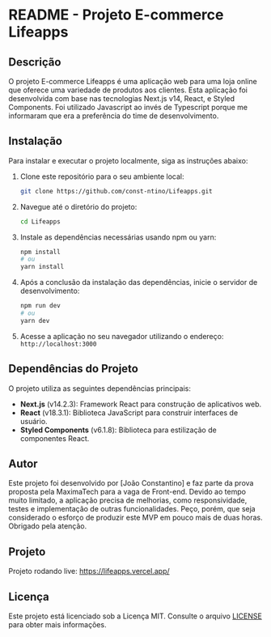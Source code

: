# README - Projeto E-commerce Lifeapps

## Descrição

O projeto E-commerce Lifeapps é uma aplicação web para uma loja online que oferece uma variedade de produtos aos clientes. Esta aplicação foi desenvolvida com base nas tecnologias Next.js v14, React, e Styled Components. Foi utilizado Javascript ao invés de Typescript porque me informaram que era a preferência do time de desenvolvimento.

## Instalação

Para instalar e executar o projeto localmente, siga as instruções abaixo:

1. Clone este repositório para o seu ambiente local:

   ```bash
   git clone https://github.com/const-ntino/Lifeapps.git
   ```

2. Navegue até o diretório do projeto:

   ```bash
   cd Lifeapps
   ```

3. Instale as dependências necessárias usando npm ou yarn:

   ```bash
   npm install
   # ou
   yarn install
   ```

4. Após a conclusão da instalação das dependências, inicie o servidor de desenvolvimento:

   ```bash
   npm run dev
   # ou
   yarn dev
   ```

5. Acesse a aplicação no seu navegador utilizando o endereço: `http://localhost:3000`

## Dependências do Projeto

O projeto utiliza as seguintes dependências principais:

- **Next.js** (v14.2.3): Framework React para construção de aplicativos web.
- **React** (v18.3.1): Biblioteca JavaScript para construir interfaces de usuário.
- **Styled Components** (v6.1.8): Biblioteca para estilização de componentes React.

## Autor

Este projeto foi desenvolvido por [João Constantino] e faz parte da prova proposta pela MaximaTech para a vaga de Front-end. Devido ao tempo muito limitado, a aplicação precisa de melhorias, como responsividade, testes e implementação de outras funcionalidades. Peço, porém, que seja considerado o esforço de produzir este MVP em pouco mais de duas horas. Obrigado pela atenção.

## Projeto

Projeto rodando live:
https://lifeapps.vercel.app/

## Licença

Este projeto está licenciado sob a Licença MIT. Consulte o arquivo [LICENSE](LICENSE) para obter mais informações.
